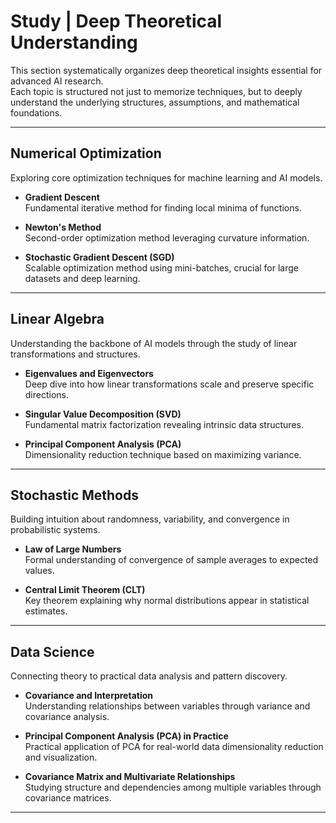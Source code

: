 # Study | Deep Theoretical Understanding

This section systematically organizes deep theoretical insights essential for advanced AI research.  
Each topic is structured not just to memorize techniques, but to deeply understand the underlying structures, assumptions, and mathematical foundations.

---

## Numerical Optimization
Exploring core optimization techniques for machine learning and AI models.

- **Gradient Descent**  
  Fundamental iterative method for finding local minima of functions.
  
- **Newton's Method**  
  Second-order optimization method leveraging curvature information.
  
- **Stochastic Gradient Descent (SGD)**  
  Scalable optimization method using mini-batches, crucial for large datasets and deep learning.

---

## Linear Algebra
Understanding the backbone of AI models through the study of linear transformations and structures.

- **Eigenvalues and Eigenvectors**  
  Deep dive into how linear transformations scale and preserve specific directions.
  
- **Singular Value Decomposition (SVD)**  
  Fundamental matrix factorization revealing intrinsic data structures.
  
- **Principal Component Analysis (PCA)**  
  Dimensionality reduction technique based on maximizing variance.

---

## Stochastic Methods
Building intuition about randomness, variability, and convergence in probabilistic systems.

- **Law of Large Numbers**  
  Formal understanding of convergence of sample averages to expected values.
  
- **Central Limit Theorem (CLT)**  
  Key theorem explaining why normal distributions appear in statistical estimates.

---

## Data Science
Connecting theory to practical data analysis and pattern discovery.

- **Covariance and Interpretation**  
  Understanding relationships between variables through variance and covariance analysis.
  
- **Principal Component Analysis (PCA) in Practice**  
  Practical application of PCA for real-world data dimensionality reduction and visualization.
  
- **Covariance Matrix and Multivariate Relationships**  
  Studying structure and dependencies among multiple variables through covariance matrices.

---

